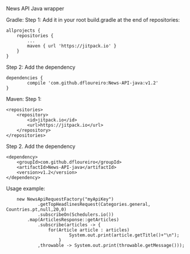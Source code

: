 News API Java wrapper

Gradle:
Step 1: Add it in your root build.gradle at the end of repositories:

	allprojects {
		repositories {
			...
			maven { url 'https://jitpack.io' }
		}
	}
  
Step 2: Add the dependency

	dependencies {
	        compile 'com.github.dfloureiro:News-API-java:v1.2'
	}

Maven:
Step 1:

	<repositories>
		<repository>
		    <id>jitpack.io</id>
		    <url>https://jitpack.io</url>
		</repository>
	</repositories>
  
Step 2. Add the dependency

	<dependency>
	    <groupId>com.github.dfloureiro</groupId>
	    <artifactId>News-API-java</artifactId>
	    <version>v1.2</version>
	</dependency>


Usage example:

       	new NewsApiRequestFactory("myApiKey")
                .getTopHeadlinesRequest(Categories.general, Countries.pt,null,20,0)
                .subscribeOn(Schedulers.io())
        	.map(ArticlesResponse::getArticles)
                .subscribe(articles -> {
                    for(Article article : articles)
                            System.out.print(article.getTitle()+"\n");
                        }
                ,throwable -> System.out.print(throwable.getMessage()));

